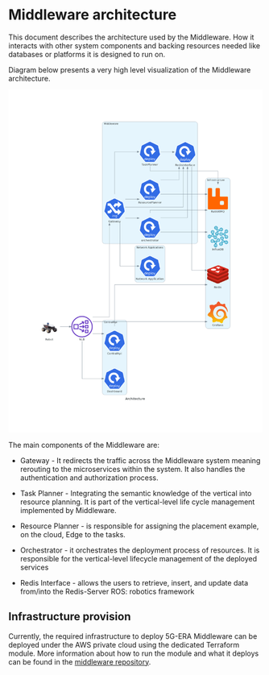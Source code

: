 # Middleware architecture

This document describes the architecture used by the Middleware. How it interacts with other system components and backing resources needed like databases or platforms it is designed to run on. 

Diagram below presents a very high level visualization of the Middleware architecture.

![middleware architecture](../diagrams/crop-architecture.png)

The main components of the Middleware are:

* Gateway - It redirects the traffic across the Middleware system meaning rerouting to the microservices within the system. It also handles the authentication and authorization process.

* Task Planner - Integrating the semantic knowledge of the vertical into resource planning. It is part of the vertical-level life cycle management implemented by Middleware.

* Resource Planner - is responsible for assigning the placement example, on the cloud, Edge to the tasks.

* Orchestrator - it orchestrates the deployment process of resources. It is responsible for the vertical-level lifecycle management of the deployed services

* Redis Interface - allows the users to retrieve, insert, and update data from/into the Redis-Server
ROS: robotics framework 

## Infrastructure provision

Currently, the required infrastructure to deploy 5G-ERA Middleware can be deployed under the AWS private cloud using the dedicated Terraform module. More information about how to run the module and what it deploys can be found in the [middleware repository](https://github.com/5G-ERA/middleware/tree/main/terraform/AWS).